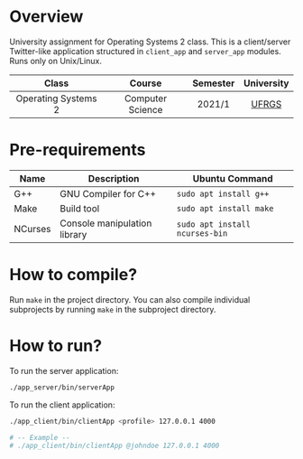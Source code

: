 # Overview
University assignment for Operating Systems 2 class. This is a client/server Twitter-like application structured in `client_app` and `server_app` modules. Runs only on Unix/Linux.

| Class               | Course           | Semester | University               |
|:-------------------:|:----------------:|:--------:|:------------------------:|
| Operating Systems 2 | Computer Science | 2021/1   | [UFRGS](http://ufrgs.br) |

# Pre-requirements

| Name    | Description                  | Ubuntu Command                 |
|---------|------------------------------|--------------------------------|
| G++     | GNU Compiler for C++         | `sudo apt install g++`         |
| Make    | Build tool                   | `sudo apt install make`        |
| NCurses | Console manipulation library | `sudo apt install ncurses-bin` |

# How to compile?
Run `make` in the project directory. You can also compile individual subprojects by running `make` in the subproject directory.

# How to run?
To run the server application:
``` bash
./app_server/bin/serverApp
```

To run the client application:
``` bash
./app_client/bin/clientApp <profile> 127.0.0.1 4000

# -- Example --
# ./app_client/bin/clientApp @johndoe 127.0.0.1 4000
```
